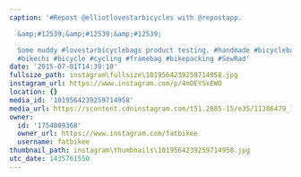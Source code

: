 ```yaml
---
caption: '#Repost @elliotlovestarbicycles with @repostapp.

  &amp;#12539;&amp;#12539;&amp;#12539;

  Some muddy #lovestarbicyclebags product testing. #handmade #bicyclebag #fatbike
  #bikechi #bicycle #cycling #framebag #bikepacking #SewRad'
date: '2015-07-01T14:39:10'
fullsize_path: instagram\fullsize\1019564239259714958.jpg
instagram_url: https://www.instagram.com/p/4mOEYSxEWO
location: {}
media_id: '1019564239259714958'
media_url: https://scontent.cdninstagram.com/t51.2885-15/e35/11386479_1017326644978231_1447722497_n.jpg?ig_cache_key=MTAxOTU2NDIzOTI1OTcxNDk1OA%3D%3D.2
owner:
  id: '1754009368'
  owner_url: https://www.instagram.com/fatbikee
  username: fatbikee
thumbnail_path: instagram\thumbnails\1019564239259714958.jpg
utc_date: 1435761550
---
```

